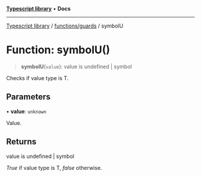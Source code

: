 [**Typescript library**](../../../index.md) • **Docs**

***

[Typescript library](../../../modules.md) / [functions/guards](../index.md) / symbolU

# Function: symbolU()

> **symbolU**(`value`): value is undefined \| symbol

Checks if value type is T.

## Parameters

• **value**: `unknown`

Value.

## Returns

value is undefined \| symbol

_True_ if value type is T, _false_ otherwise.
